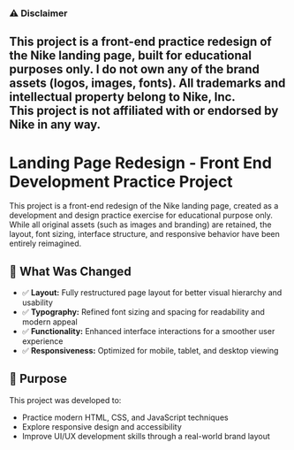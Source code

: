### ⚠️ Disclaimer
This project is a front-end practice redesign of the Nike landing page, built for educational purposes only. I do not own any of the brand assets (logos, images, fonts). All trademarks and intellectual property belong to Nike, Inc.  
This project is not affiliated with or endorsed by Nike in any way.
---
# Landing Page Redesign - Front End Development Practice Project
This project is a front-end redesign of the Nike landing page, created as a development and design practice exercise for educational purpose only. While all original assets (such as images and branding) are retained, the layout, font sizing, interface structure, and responsive behavior have been entirely reimagined. 

## 🔧 What Was Changed
- ✅ **Layout:** Fully restructured page layout for better visual hierarchy and usability
- ✅ **Typography:** Refined font sizing and spacing for readability and modern appeal
- ✅ **Functionality:** Enhanced interface interactions for a smoother user experience
- ✅ **Responsiveness:** Optimized for mobile, tablet, and desktop viewing

## 🚀 Purpose
This project was developed to:
- Practice modern HTML, CSS, and JavaScript techniques
- Explore responsive design and accessibility
- Improve UI/UX development skills through a real-world brand layout
